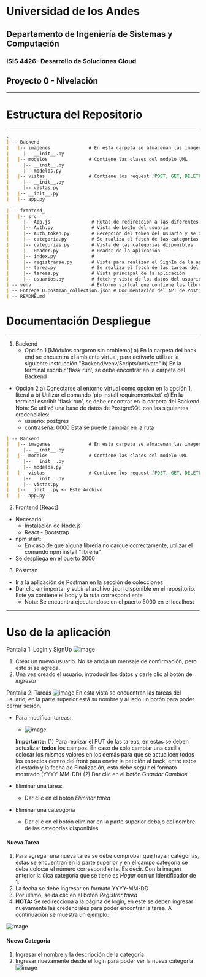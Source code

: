 # Universidad de los Andes
## Departamento de Ingeniería de Sistemas y Computación
### ISIS 4426- Desarrollo de Soluciones Cloud
## Proyecto 0 - Nivelación

----
# Estructura del Repositorio
----
```md
.
| -- Backend
|   |-- imagenes              # En esta carpeta se almacenan las imagenes de los usuarios
|     |-- __init__.py
|   |-- modelos               # Contiene las clases del modelo UML
|     |-- __init__.py
|     |-- modelos.py
|   |-- vistas                # Contiene los request [POST, GET, DELETE, PUT]
|     |-- __init__.py
|     |-- vistas.py
|   |-- __init__.py
|   |-- app.py
  
| -- frontend_
|   |-- src
|     |-- App.js               # Rutas de redirección a las diferentes vistas
|     |-- Auth.py              # Vista de LogIn del usuario
|     |-- Auth_token.py        # Recepción del token del usuario y se deja como variable global {auth}
|     |-- categoria.py         # Se realiza el fetch de las categorias disponibles
|     |-- categorias.py        # Vista de las categorias disponibles
|     |-- Header.py            # Header de la aplicación
|     |-- index.py             # 
|     |-- registrarse.py       # Vista para realizar el SignIn de la aplicación
|     |-- tarea.py             # Se realiza el fetch de las tareas del usuario
|     |-- tareas.py            # Vista principal de la aplicación
|     |-- usuarios.py          # fetch y vista de los datos del usuario
| -- venv                      # Entorno virtual que contiene las librerías de python utilizadas en el Backend
| -- Entrega 0.postman_collection.json # Documentación del API de Postman          
| -- README.md
```
# Documentación Despliegue 
-----
1. Backend
   - Opción 1 [Módulos cargaron sin problema]
   a) En la carpeta del back end se encuentra el ambiente virtual, para activarlo utilizar la siguiente instrucción "Backend/venv/Scripts/activate"
   b) En la terminal escribir 'flask run', se debe encontrar en la carpeta del Backend
  - Opción 2
  a) Conectarse al entorno virtual como opción en la opción 1, literal a
  b) Utilizar el comando 'pip install requirements.txt'
  c) En la terminal escribir 'flask run', se debe encontrar en la carpeta del Backend
  Nota: Se utilizó una base de datos de PostgreSQL con las siguientes credenciales:
    * usuario: postgres
    * contraseña: 0000
  Esta se puede cambiar en la ruta
  
  ```md
  | -- Backend
  |   |-- imagenes              # En esta carpeta se almacenan las imagenes de los usuarios
  |     |-- __init__.py
  |   |-- modelos               # Contiene las clases del modelo UML
  |     |-- __init__.py
  |     |-- modelos.py
  |   |-- vistas                # Contiene los request [POST, GET, DELETE, PUT]
  |     |-- __init__.py
  |     |-- vistas.py
  |   |-- __init__.py <- Este Archivo
  |   |-- app.py
  ```
2. Frontend [React]
  - Necesario:
    * Instalación de Node.js
    * React - Bootstrap
  - npm start:
    * En caso de que alguna librería no cargue correctamente, utilizar el comando npm install "libreria"
  - Se despliega en el puerto 3000
3. Postman
  - Ir a la aplicación de Postman en la sección de colecciones
  - Dar clic en importar y subir el archivo .json disponible en el repositorio. Este ya contiene el body y la ruta correspondiente
    * Nota: Se encuentra ejecutandose en el puerto 5000 en el localhost

---

# Uso de la aplicación

Pantalla 1: LogIn y SignUp
![image](https://github.com/maleja2309/Cloud-Proyecto-0-/assets/69637081/6543327e-bc7d-4444-9917-7517877bf0be)
1) Crear un nuevo usuario. No se arroja un mensaje de confirmación, pero este sí se agrega.
2) Una vez creado el usuario, introducir los datos y darle clic al botón de *ingresar*

Pantalla 2: Tareas
![image](https://github.com/maleja2309/Cloud-Proyecto-0-/assets/69637081/8326ea8b-4fc2-4bdb-bb52-a1d4a9427330)
En esta vista se encuentran las tareas del usuario, en la parte superior está su nombre y al lado un botón para poder cerrar sesión. 
- Para modificar tareas:
  * ![image](https://github.com/maleja2309/Cloud-Proyecto-0-/assets/69637081/42bcb326-5793-4c39-85d7-3fcb8ae68a0d)
    
  **Importante:**
    (1) Para realizar el PUT de las tareas, en estas se deben actualizar **todos** los campos. En caso de solo cambiar una casilla, colocar los mismos valores en los demás para que se actualicen todos los espacios dentro del front para enviar la petición al back, entre estos el estado y la fecha de Finalización, esta debe seguir el formato mostrado (YYYY-MM-DD) 
    (2) Dar clic en el botón *Guardar Cambios*
    
- Eliminar una tarea:
  * Dar clic en el botón *Eliminar tarea*
 
- Eliminar una cateogoría
  * Dar clic en el botón eliminar en la parte superior debajo del nombre de las categorías disponibles 
 
#### Nueva Tarea
1) Para agregar una nueva tarea se debe comprobar que hayan categorías, estas se encuentran en la parte superior y en el campo categoría se debe colocar el número correspondiente. Es decir. Con la imagen anterior la úica categoría que se tiene es *Hogar* con un identificador de 1.
2) La fecha se debe ingresar en formato YYYY-MM-DD
3) Por último, se da clic en el botón *Registrar tarea*
4) **NOTA:** Se redirecciona a la página de login, en este se deben ingresar nuevamente las credenciales para poder encontrar la tarea.
A continuación se muestra un ejemplo:

![image](https://github.com/maleja2309/Cloud-Proyecto-0-/assets/69637081/90059493-f73d-430d-818e-1c6de671b4c4)

#### Nueva Categoria 
1) Ingresar el nombre y la descripción de la categoría
2) Ingresar nuevamente desde el login para poder ver la nueva categoría
![image](https://github.com/maleja2309/Cloud-Proyecto-0-/assets/69637081/acad23b2-4694-4e32-8353-86cbbe7277ec)





